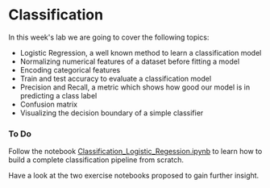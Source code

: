# Classification

In this week's lab we are going to cover the following topics:

- Logistic Regression, a well known method to learn a classification model
- Normalizing numerical features of a dataset before fitting a model
- Encoding categorical features
- Train and test accuracy to evaluate a classification model
- Precision and Recall, a metric which shows how good our model is in predicting a class label
- Confusion matrix
- Visualizing the decision boundary of a simple classifier

### To Do
Follow the notebook [Classification_Logistic_Regession.ipynb](https://colab.research.google.com/github/michalis0/DataMining_and_MachineLearning/blob/master/week6/Classification_Logistic_Regression.ipynb) to learn how to build a complete classification pipeline from scratch.

Have a look at the two exercise notebooks proposed to gain further insight.
